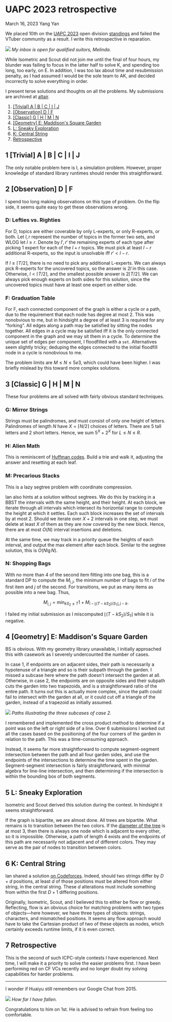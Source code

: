 <!-- emilia-snapshot-properties
UAPC 2023 Retrospective
2023/03/16
altair
emilia-snapshot-properties -->

# UAPC 2023 retrospective

March 16, 2023
Yang Yan

We placed 10th on the [UAPC 2023](https://codeforces.com/blog/entry/113620) open division [standings](https://uapc23open.kattis.com/contests/uapc23open/standings) and failed the VTuber community as a result. I write this retrospective in reparation.

![](uapc-2023-retrospective.md-assets/2023-03-16-12-01-53.png)
*My inbox is open for qualified suitors, Melinda.*

While Isometric and Scout did not join me until the final of four hours, my blunder was failing to focus in the latter half to solve K, and spending too long, too early, on E. In addition, I was too lax about time and resubmission penalty, as I had assumed I would be the sole team to AK, and decided incorrectly to solve everything in order.

I present terse solutions and thoughts on all the problems. My submissions are archived at [altair](https://github.com/GilgameshxZero/altair/tree/master/kattis/uapc2023open).

1. [\[Trivial\] A | B | C | I | J](#1-trivial-a--b--c--i--j)
2. [\[Observation\] D | F](#2-observation-d--f)
3. [\[Classic\] G | H | M | N](#3-classic-g--h--m--n)
4. [\[Geometry\] E: Maddison's Square Garden](#4-geometry-e-maddisons-square-garden)
5. [L: Sneaky Exploration](#5-l-sneaky-exploration)
6. [K: Central String](#6-k-central-string)
7. [Retrospective](#7-retrospective)


## 1 [Trivial] A | B | C | I | J

The only notable problem here is I, a simulation problem. However, proper knowledge of standard library runtimes should render this straightforward.

## 2 [Observation] D | F

I spend too long making observations on this type of problem. On the flip side, it seems quite easy to get these observations wrong.

### D: Lefties vs. Righties

For D, topics are either coverable by only L-experts, or only R-experts, or both. Let $l,r$ represent the number of topics in the former two sets, and WLOG let $l\geq r$. Denote by $l',r'$ the remaining experts of each type after picking $1$ expert for each of the $l+r$ topics. We must pick at least $l-r$ additional R-experts, so the input is unsolvable iff $r'<l-r$.

If $l\geq\lceil T/2\rceil$, there is no need to pick any additional L-experts. We can always pick R-experts for the uncovered topics, so the answer is $2l$ in this case. Otherwise, $l<\lceil T/2\rceil$, and the smallest possible answer is $2\lceil T/2\rceil$. We can always pick enough experts on both sides for this solution, since the uncovered topics must have at least one expert on either side.

### F: Graduation Table

For F, each connected component of the graph is either a cycle or a path, due to the requirement that each node has degree at most $2$. This was nonobvious to me, but in hindsight a degree of at least $3$ is required for any “forking”. All edges along a path may be satisfied by sitting the nodes together. All edges in a cycle may be satisfied iff it is the only connected component in the graph and we may sit them in a cycle. To determine the unique set of edges per component, I floodfilled with a `set`. Alternatives seem slightly tricky; deduping the edges connected to the initial floodfill node in a cycle is nonobvious to me.

The problem limits are $M\leq N\leq 5e3$, which could have been higher. I was briefly mislead by this toward more complex solutions.

## 3 [Classic] G | H | M | N

These four problems are all solved with fairly obvious standard techniques.

### G: Mirror Strings

Strings must be palindromes, and must consist of only one height of letters. Palindromes of length $N$ have $X=\lceil N/2\rceil$ choices of letters. There are $5$ tall letters and $2$ short letters. Hence, we sum $5^X+2^X$ for $L\leq N\leq R$.

### H: Alien Math

This is reminiscent of [Huffman codes](https://en.wikipedia.org/wiki/Huffman_coding). Build a trie and walk it, adjusting the answer and resetting at each leaf.

### M: Precarious Stacks

This is a lazy segtree problem with coordinate compression.

Ian also hints at a solution without segtrees. We do this by tracking in a BBST the intervals with the same height, and their height. At each block, we iterate through all intervals which intersect its horizontal range to compute the height at which it settles. Each such block increases the set of intervals by at most $2$. Should we iterate over $X+2$ intervals in one step, we must delete at least $X$ of them as they are now covered by the new block. Hence, there are at most $O(N)$ interval insertions and deletions.

At the same time, we may track in a priority queue the heights of each interval, and output the max element after each block. Similar to the segtree solution, this is $O(N\lg N)$.

### N: Shopping Bags

With no more than $4$ of the second item fitting into one bag, this is a standard DP to compute the $M_{i,j}$, the minimum number of bags to fit $i$ of the first item and $j$ of the second. For transitions, we put as many items as possible into a new bag. Thus,

$$M_{i,j}=\min_{kS_2\leq T} 1+M_{i-\lfloor (T-kS_2)/S_1\rfloor,j-k}.$$

I failed my initial submission as I miscomputed $\lfloor (T-kS_2)/S_1\rfloor$ while it is negative.

## 4 [Geometry] E: Maddison's Square Garden

BS is obvious. With my geometry library unavailable, I initially approached this with casework as I severely undercounted the number of cases.

In case 1, if endpoints are on adjacent sides, their path is necessarily a hypotenuse of a triangle and so is their subpath through the garden. I missed a subcase here where the path doesn’t intersect the garden at all. Otherwise, in case 2, the endpoints are on opposite sides and their subpath cuts the garden into two trapezoids, and is a straightforward ratio of the entire path. It turns out this is actually more complex, since the path could fail to intersect with the garden at all, or it could cut off a triangle of the garden, instead of a trapezoid as initially assumed.

![](uapc-2023-retrospective.md-assets/e.svg)
*Paths illustrating the three subcases of case 2.*

I remembered and implemented the cross product method to determine if a point was on the left or right side of a line. Over 6 submissions I worked out all the cases based on the positioning of the four corners of the garden in relation to the path. This was a time-consuming approach.

Instead, it seems far more straightforward to compute segment-segment intersection between the path and all four garden sides, and use the endpoints of the intersections to determine the time spent in the garden. Segment-segment intersection is fairly straightforward, with minimal algebra for line-line intersection, and then determining if the intersection is within the bounding box of both segments.

## 5 L: Sneaky Exploration

Isometric and Scout derived this solution during the contest. In hindsight it seems straightforward.

If the graph is bipartite, we are almost done. All trees are bipartite. What remains is to transition between the two colors. If the [diameter of the tree](https://codeforces.com/blog/entry/101271) is at most $3$, then there is always one node which is adjacent to every other, so it is impossible. Otherwise, a path of length $4$ exists and the endpoints of this path are necessarily not adjacent and of different colors. They may serve as the pair of nodes to transition between colors.

## 6 K: Central String

Ian shared a solution [on Codeforces](https://codeforces.com/blog/entry/113620?#comment-1012503). Indeed, should two strings differ by $D+d$ positions, at least $d$ of those positions must be altered from either string, in the central string. These $d$ alterations must include something from within the first $D+1$ differing positions.

Originally, Isometric, Scout, and I believed this to either be flow or greedy. Reflecting, flow is an obvious choice for matching problems with two types of objects—here however, we have three types of objects: strings, characters, and mismatched positions. It seems any flow approach would have to take the Cartesian product of two of these objects as nodes, which certainly exceeds runtime limits, if it is even correct.

## 7 Retrospective

This is the second of such ICPC-style contests I have experienced. Next time, I will make it a priority to solve the easier problems first. I have been performing red on CF VCs recently and no longer doubt my solving capabilities for harder problems.

---

I wonder if Huaiyu still remembers our Google Chat from 2015.

![](uapc-2023-retrospective.md-assets/2023-03-16-11-59-30.png)
*How far I have fallen.*

Congratulations to him on 1st. He is advised to refrain from feeling too comfortable.
